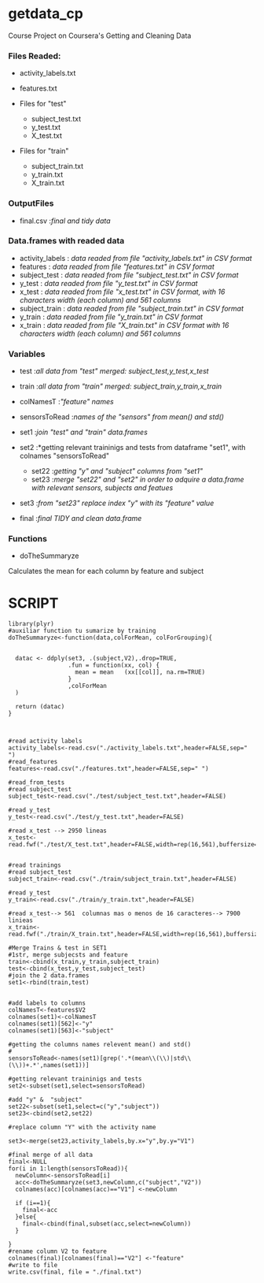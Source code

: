 getdata_cp
==========

Course Project on Coursera's Getting and Cleaning Data

### Files Readed:

* activity_labels.txt
* features.txt
* Files for "test"
  * subject_test.txt
  * y_test.txt
  * X_test.txt

* Files for "train"
  * subject_train.txt
  * y_train.txt
  * X_train.txt
  
  
### OutputFiles
* final.csv       :*final and tidy data*

### Data.frames with readed data

* activity_labels : *data readed from file "activity_labels.txt" in CSV format*
* features        : *data readed from file "features.txt" in CSV format*
* subject_test    : *data readed from file "subject_test.txt" in CSV format*
* y_test          : *data readed from file "y_test.txt" in CSV format*
* x_test          : *data readed from file "x_test.txt" in CSV format, with 16 characters width (each column) and 561 columns*
* subject_train   : *data readed from file "subject_train.txt" in CSV format*
* y_train         : *data readed from file "y_train.txt" in CSV format*
* x_train         : *data readed from file "X_train.txt" in CSV format with 16 characters width (each column) and 561 columns*


### Variables
* test            :*all data from "test" merged: subject_test,y_test,x_test*
* train           :*all data from "train" merged: subject_train,y_train,x_train*
* colNamesT       :*"feature" names*
* sensorsToRead  :*names of the "sensors" from mean() and std()*

* set1            :*join "test" and "train" data.frames*
* set2            :*getting relevant traininigs and tests from dataframe "set1", with colnames "sensorsToRead"
  * set22         :*getting "y" and "subject" columns from "set1"* 
  * set23         :*merge "set22" and "set2" in order to adquire a data.frame with relevant sensors, subjects and featues* 
* set3            :*from "set23" replace index "y" with its "feature" value*

* final           :*final TIDY and clean data.frame*



### Functions
* doTheSummaryze

Calculates the mean for each column by feature and subject




SCRIPT
===================================
```
library(plyr)
#auxiliar function tu sumarize by training
doTheSummaryze<-function(data,colForMean, colForGrouping){
  
  
  datac <- ddply(set3, .(subject,V2),.drop=TRUE,
                 .fun = function(xx, col) {
                   mean = mean   (xx[[col]], na.rm=TRUE)
                 }
                 ,colForMean
  )

  return (datac)
}



#read activity labels
activity_labels<-read.csv("./activity_labels.txt",header=FALSE,sep=" ")
#read_features
features<-read.csv("./features.txt",header=FALSE,sep=" ")

#read_from_tests
#read subject_test
subject_test<-read.csv("./test/subject_test.txt",header=FALSE)

#read y_test
y_test<-read.csv("./test/y_test.txt",header=FALSE)

#read x_test --> 2950 lineas
x_test<-read.fwf("./test/X_test.txt",header=FALSE,width=rep(16,561),buffersize=10,n=3000)


#read trainings
#read subject_test
subject_train<-read.csv("./train/subject_train.txt",header=FALSE)

#read y_test
y_train<-read.csv("./train/y_train.txt",header=FALSE)

#read x_test--> 561  columnas mas o menos de 16 caracteres--> 7900 linieas
x_train<-read.fwf("./train/X_train.txt",header=FALSE,width=rep(16,561),buffersize=10,n=8000)

#Merge Trains & test in SET1
#1str, merge subjecsts and feature
train<-cbind(x_train,y_train,subject_train)
test<-cbind(x_test,y_test,subject_test)
#join the 2 data.frames
set1<-rbind(train,test)


#add labels to columns
colNamesT<-features$V2
colnames(set1)<-colNamesT
colnames(set1)[562]<-"y"
colnames(set1)[563]<-"subject"

#getting the columns names relevent mean() and std()
#
sensorsToRead<-names(set1)[grep('.*(mean\\(\\)|std\\(\\))+.*',names(set1))] 

#getting relevant traininigs and tests
set2<-subset(set1,select=sensorsToRead)

#add "y" &  "subject"
set22<-subset(set1,select=c("y","subject"))
set23<-cbind(set2,set22)

#replace column "Y" with the activity name

set3<-merge(set23,activity_labels,by.x="y",by.y="V1")

#final merge of all data
final<-NULL
for(i in 1:length(sensorsToRead)){
  newColumn<-sensorsToRead[i]
  acc<-doTheSummaryze(set3,newColumn,c("subject","V2"))
  colnames(acc)[colnames(acc)=="V1"] <-newColumn

  if (i==1){
    final<-acc
  }else{   
    final<-cbind(final,subset(acc,select=newColumn))
  }
  
}
#rename column V2 to feature
colnames(final)[colnames(final)=="V2"] <-"feature"
#write to file
write.csv(final, file = "./final.txt")
```